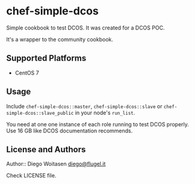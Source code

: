 # chef-simple-dcos

Simple cookbook to test DCOS. It was created for a DCOS POC.

It's a wrapper to the community cookbook.

## Supported Platforms

* CentOS 7

## Usage

Include `chef-simple-dcos::master`, `chef-simple-dcos::slave` or `chef-simple-dcos::slave_public` in your
node's `run_list`. 

You need at one one instance of each role running to test DCOS properly. Use 16 GB like DCOS documentation recommends.

## License and Authors

Author:: Diego Woitasen <diego@flugel.it>

Check LICENSE file.

